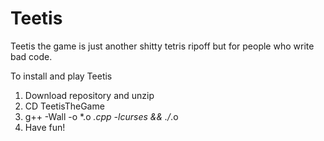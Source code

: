 # Teetis
Teetis the game is just another shitty tetris ripoff but for people who write bad code.

To install and play Teetis
 1) Download repository and unzip
 2) CD TeetisTheGame
 3) g++ -Wall -o *.o *.cpp -lcurses && ./*.o
 4) Have fun!
